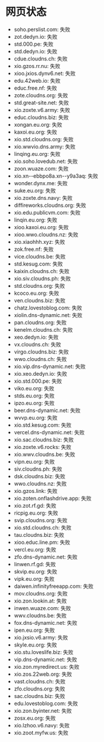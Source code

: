 # 网页状态
- soho.perslist.com: 失败
- zot.dedyn.io: 失败
- std.000.pe: 失败
- std.dedyn.io: 失败
- cdue.cloudns.ch: 失败
- xio.gzos.rr.nu: 失败
- xioo.jxios.dynv6.net: 失败
- edu.42web.io: 失败
- educ.free.nf: 失败
- zote.cloudns.org: 失败
- std.great-site.net: 失败
- xio.zoxte.v6.army: 失败
- educ.cloudns.biz: 失败
- xongan.eu.org: 失败
- kaxoi.eu.org: 失败
- xio.std.cloudns.org: 失败
- xio.wwvio.dns.army: 失败
- linqing.eu.org: 失败
- xio.soho.lovedub.net: 失败
- zoon.wuaze.com: 失败
- xio.xn--ebbpo8a.xn--y9a3aq: 失败
- wonder.dynx.me: 失败
- suke.eu.org: 失败
- xio.zoxte.dns.navy: 失败
- diffireworks.cloudns.org: 失败
- xio.edu.publicvm.com: 失败
- linqin.eu.org: 失败
- xioo.kaxoi.eu.org: 失败
- xioo.wwo.cloudns.nz: 失败
- xio.xiaohhh.xyz: 失败
- zok.free.nf: 失败
- vice.cloudns.be: 失败
- std.kesug.com: 失败
- kaixin.cloudns.ch: 失败
- xio.siv.cloudns.ph: 失败
- std.cloudns.org: 失败
- kcoco.eu.org: 失败
- ven.cloudns.biz: 失败
- chatz.lovestoblog.com: 失败
- xiolin.dns-dynamic.net: 失败
- pan.cloudns.org: 失败
- kenelm.cloudns.ch: 失败
- xeo.dedyn.io: 失败
- vx.cloudns.ch: 失败
- virgo.cloudns.biz: 失败
- wwo.cloudns.ch: 失败
- xio.vip.dns-dynamic.net: 失败
- xio.xeo.dedyn.io: 失败
- xio.std.000.pe: 失败
- viko.eu.org: 失败
- stds.eu.org: 失败
- ipzo.eu.org: 失败
- beer.dns-dynamic.net: 失败
- wvvp.eu.org: 失败
- xio.std.kesug.com: 失败
- vercel.dns-dynamic.net: 失败
- xio.sac.cloudns.biz: 失败
- xio.zoxte.v6.rocks: 失败
- xio.wwv.cloudns.be: 失败
- vipn.eu.org: 失败
- siv.cloudns.ph: 失败
- dsk.cloudns.biz: 失败
- wwo.cloudns.nz: 失败
- xio.gzos.link: 失败
- xio.zoten.onflashdrive.app: 失败
- xio.zot.rf.gd: 失败
- ricpig.eu.org: 失败
- svip.cloudns.org: 失败
- xio.std.cloudns.ch: 失败
- tau.cloudns.biz: 失败
- xioo.educ.line.pm: 失败
- vercl.eu.org: 失败
- zfo.dns-dynamic.net: 失败
- linwen.rf.gd: 失败
- skvip.eu.org: 失败
- vipk.eu.org: 失败
- daiwen.infinityfreeapp.com: 失败
- mov.cloudns.org: 失败
- xio.zon.lookin.at: 失败
- inwen.wuaze.com: 失败
- wwv.cloudns.be: 失败
- fox.dns-dynamic.net: 失败
- ipen.eu.org: 失败
- xio.jxsio.v6.army: 失败
- skyle.eu.org: 失败
- xio.stu.loveslife.biz: 失败
- vip.dns-dynamic.net: 失败
- xio.zon.myredirect.us: 失败
- xio.zos.22web.org: 失败
- vast.cloudns.ch: 失败
- zfo.cloudns.org: 失败
- sac.cloudns.biz: 失败
- edu.lovestoblog.com: 失败
- xio.zon.byinter.net: 失败
- zosx.eu.org: 失败
- xio.lzhoo.v6.navy: 失败
- xio.zoot.myfw.us: 失败
